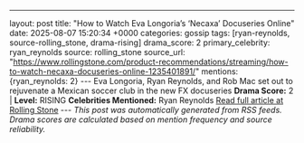 ---
layout: post
title: "How to Watch Eva Longoria’s ‘Necaxa’ Docuseries Online"
date: 2025-08-07 15:20:34 +0000
categories: gossip
tags: [ryan-reynolds, source-rolling_stone, drama-rising]
drama_score: 2
primary_celebrity: ryan_reynolds
source: rolling_stone
source_url: "https://www.rollingstone.com/product-recommendations/streaming/how-to-watch-necaxa-docuseries-online-1235401891/"
mentions: {ryan_reynolds: 2} --- Eva Longoria, Ryan Reynolds, and Rob Mac set out to rejuvenate a Mexican soccer club in the new FX docuseries **Drama Score:** 2 | **Level:** RISING **Celebrities Mentioned:** Ryan Reynolds [Read full article at Rolling Stone](https://www.rollingstone.com/product-recommendations/streaming/how-to-watch-necaxa-docuseries-online-1235401891/) --- *This post was automatically generated from RSS feeds. Drama scores are calculated based on mention frequency and source reliability.*